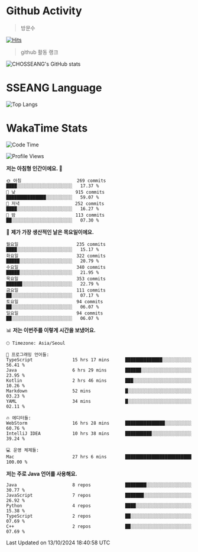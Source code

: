 <!--
**CHOSSEANG/CHOSSEANG** is a ✨ _special_ ✨ repository because its `README.md` (this file) appears on your GitHub profile.

Here are some ideas to get you started:

- 🔭 I’m currently working on ...
- 🌱 I’m currently learning ...
- 👯 I’m looking to collaborate on ...
- 🤔 I’m looking for help with ...
- 💬 Ask me about ...
- 📫 How to reach me: ...
- 😄 Pronouns: ...
- ⚡ Fun fact: ...
-->

# Github Activity
> 방문수

[![Hits](https://hits.seeyoufarm.com/api/count/incr/badge.svg?url=https%3A%2F%2Fgithub.com%2FCHOSSEANG&count_bg=%238AED3E&title_bg=%23495358&icon=electron.svg&icon_color=%23E7E7E7&title=CHOSSEANG&edge_flat=false)](https://hits.seeyoufarm.com)
> github 활동 랭크

![CHOSSEANG's GitHub stats](https://github-readme-stats.vercel.app/api?username=CHOSSEANG&show_icons=true&theme=radical)

# SSEANG Language
![Top Langs](https://github-readme-stats.vercel.app/api/top-langs/?username=CHOSSEANG&layout=compact)

# WakaTime Stats

<!--START_SECTION:waka-->
![Code Time](http://img.shields.io/badge/Code%20Time-158%20hrs%2016%20mins-blue)

![Profile Views](http://img.shields.io/badge/Profile%20Views-0-blue)

**저는 아침형 인간이에요. 🐤** 

```text
🌞 아침                     269 commits         ████░░░░░░░░░░░░░░░░░░░░░   17.37 % 
🌆 낮　                     915 commits         ███████████████░░░░░░░░░░   59.07 % 
🌃 저녁                     252 commits         ████░░░░░░░░░░░░░░░░░░░░░   16.27 % 
🌙 밤　                     113 commits         ██░░░░░░░░░░░░░░░░░░░░░░░   07.30 % 
```
📅 **제가 가장 생산적인 날은 목요일이에요.** 

```text
월요일                      235 commits         ████░░░░░░░░░░░░░░░░░░░░░   15.17 % 
화요일                      322 commits         █████░░░░░░░░░░░░░░░░░░░░   20.79 % 
수요일                      340 commits         █████░░░░░░░░░░░░░░░░░░░░   21.95 % 
목요일                      353 commits         ██████░░░░░░░░░░░░░░░░░░░   22.79 % 
금요일                      111 commits         ██░░░░░░░░░░░░░░░░░░░░░░░   07.17 % 
토요일                      94 commits          ██░░░░░░░░░░░░░░░░░░░░░░░   06.07 % 
일요일                      94 commits          ██░░░░░░░░░░░░░░░░░░░░░░░   06.07 % 
```


📊 **저는 이번주를 이렇게 시간을 보냈어요.** 

```text
🕑︎ Timezone: Asia/Seoul

💬 프로그래밍 언어들: 
TypeScript               15 hrs 17 mins      ██████████████░░░░░░░░░░░   56.41 % 
Java                     6 hrs 29 mins       ██████░░░░░░░░░░░░░░░░░░░   23.95 % 
Kotlin                   2 hrs 46 mins       ███░░░░░░░░░░░░░░░░░░░░░░   10.26 % 
Markdown                 52 mins             █░░░░░░░░░░░░░░░░░░░░░░░░   03.23 % 
YAML                     34 mins             █░░░░░░░░░░░░░░░░░░░░░░░░   02.11 % 

🔥 에디터들: 
WebStorm                 16 hrs 28 mins      ███████████████░░░░░░░░░░   60.76 % 
IntelliJ IDEA            10 hrs 38 mins      ██████████░░░░░░░░░░░░░░░   39.24 % 

💻 운영 체제들: 
Mac                      27 hrs 6 mins       █████████████████████████   100.00 % 
```

**저는 주로 Java 언어를 사용해요.** 

```text
Java                     8 repos             ████████░░░░░░░░░░░░░░░░░   30.77 % 
JavaScript               7 repos             ███████░░░░░░░░░░░░░░░░░░   26.92 % 
Python                   4 repos             ████░░░░░░░░░░░░░░░░░░░░░   15.38 % 
TypeScript               2 repos             ██░░░░░░░░░░░░░░░░░░░░░░░   07.69 % 
C++                      2 repos             ██░░░░░░░░░░░░░░░░░░░░░░░   07.69 % 
```




 Last Updated on 13/10/2024 18:40:58 UTC
<!--END_SECTION:waka-->
